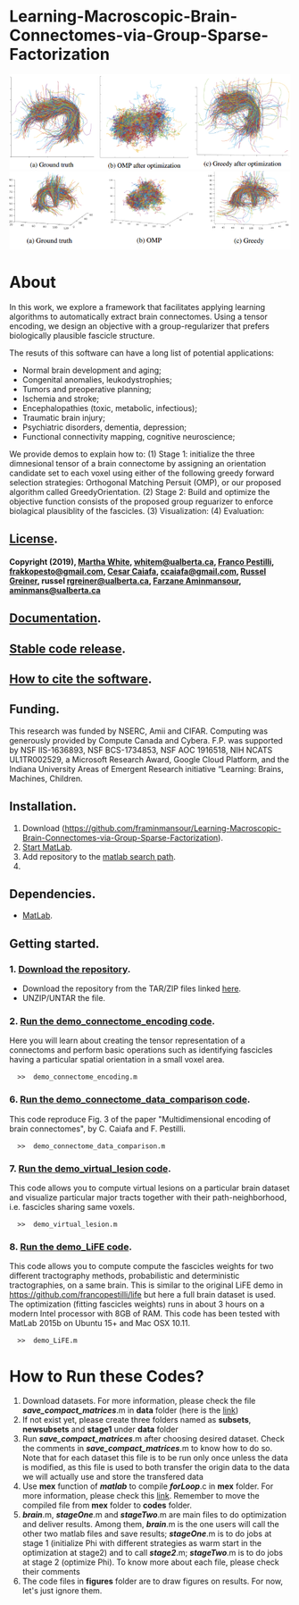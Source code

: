 # Learning-Macroscopic-Brain-Connectomes-via-Group-Sparse-Factorization

![alt tag](https://github.com/framinmansour/Learning-Macroscopic-Brain-Connectomes-via-Group-Sparse-Factorization/blob/master/pictures/Selection_355.png)
![alt tag](https://github.com/framinmansour/Learning-Macroscopic-Brain-Connectomes-via-Group-Sparse-Factorization/blob/master/pictures/Selection_356.png)

# About
In this work, we explore a framework that facilitates applying learning algorithms to automatically extract brain connectomes. Using a tensor encoding, we design an objective with a group-regularizer that prefers biologically plausible fascicle structure. 

The resuts of this software can have a long list of potential applications:
* Normal brain development and aging;
* Congenital anomalies, leukodystrophies;
* Tumors and preoperative planning;
* Ischemia and stroke;
* Encephalopathies (toxic, metabolic, infectious);
* Traumatic brain injury;
* Psychiatric disorders, dementia, depression;
* Functional connectivity mapping, cognitive neuroscience;

We provide demos to explain how to:
 (1) Stage 1: initialize the three dimnesional tensor of a brain connectome by assigning an orientation candidate set to each voxel using either of the following greedy forward selection strategies: Orthogonal Matching Persuit (OMP), or our proposed algorithm called GreedyOrientation.
 (2) Stage 2: Build and optimize the objective function consists of the proposed group reguarizer to enforce biolagical plausiblity of the fascicles.
 (3) Visualization: 
 (4) Evaluation: 
 

## [License](TBA).
#### Copyright (2019), [Martha White](https://webdocs.cs.ualberta.ca/~whitem/), whitem@ualberta.ca, [Franco Pestilli](http://francopestilli.com/), frakkopesto@gmail.com, [Cesar Caiafa](http://web.fi.uba.ar/~ccaiafa), ccaiafa@gmail.com, [Russel Greiner](https://rgreiner6.wixsite.com/greiner), russel rgreiner@ualberta.ca, [Farzane Aminmansour](https://www.linkedin.com/in/faminmansour/), aminmans@ualberta.ca
 
## [Documentation](TBA).

## [Stable code release](TBA).

## [How to cite the software](TBA).

## Funding.
This research was funded by NSERC, Amii and CIFAR. Computing was generously provided by Compute Canada and Cybera. 
F.P. was supported by NSF IIS-1636893, NSF BCS-1734853, NSF AOC 1916518, NIH NCATS UL1TR002529, a Microsoft Research Award, Google Cloud Platform, and the Indiana University Areas of Emergent Research initiative “Learning: Brains, Machines, Children.

## Installation.
1. Download (https://github.com/framinmansour/Learning-Macroscopic-Brain-Connectomes-via-Group-Sparse-Factorization).
2. [Start MatLab](http://www.mathworks.com/help/matlab/startup-and-shutdown.html).
3. Add repository to the [matlab search path](http://www.mathworks.com/help/matlab/ref/addpath.html).
4. 

## Dependencies.
* [MatLab](http://www.mathworks.com/products/matlab/).

## Getting started.

### 1. [Download the repository](https://github.com/brain-life/encode).
* Download the repository from the TAR/ZIP files linked [here](https://github.com/framinmansour/Learning-Macroscopic-Brain-Connectomes-via-Group-Sparse-Factorization/archive/master.zip).
* UNZIP/UNTAR the file. 

### 2. [Run the demo_connectome_encoding code](/scripts/demos/demo_connectome_encoding.m).
Here you will learn about creating the tensor representation of a connectoms and perform basic operations such as identifying fascicles having a particular spatial orientation in a small voxel area. 
```
  >>  demo_connectome_encoding.m
```
### 6. [Run the demo_connectome_data_comparison code](/scripts/demos/demo_connectome_data_comparison.m).
This code reproduce Fig. 3 of the paper "Multidimensional encoding of brain connectomes", by C. Caiafa and F. Pestilli. 
```
  >>  demo_connectome_data_comparison.m
```
### 7. [Run the demo_virtual_lesion code](/scripts/demos/demo_virtual_lesion.m).
This code allows you to compute virtual lesions on a particular brain dataset and visualize particular major tracts together with their path-neighborhood, i.e. fascicles sharing same voxels. 
```
  >>  demo_virtual_lesion.m
```
### 8. [Run the demo_LiFE code](/scripts/demos/demo_LiFE.m).
This code allows you to compute compute the fascicles weights for two different tractography methods, probabilistic and deterministic tractographies, on a same brain. This is similar to the original LiFE demo in  https://github.com/francopestilli/life but here a full brain dataset is used. The optimization (fitting fascicles weights) runs in about 3 hours on a modern Intel processor with 8GB of RAM. This code has been tested with MatLab 2015b on Ubuntu 15+ and Mac OSX 10.11.
```
  >>  demo_LiFE.m
```


# How to Run these Codes?
1. Download datasets. For more information, please check the file __*save_compact_matrices*__.m in **data** folder (here is the [link](./data/save_compact_matrices.m "save_compact_matrices"))
2. If not exist yet, please create three folders named as **subsets**, **newsubsets** and **stage1** under **data** folder
3. Run  __*save_compact_matrices*__.m after choosing desired dataset. Check the comments in __*save_compact_matrices*__.m to know how to do so. Note that for each dataset this file is to be run only once unless the data is modified, as this file is used to both transfer the origin data to the data we will actually use and store the transfered data 
4. Use **mex** function of __*matlab*__ to compile __*forLoop*__.c in **mex** folder. For more information, please check this [link](https://www.mathworks.com/help/matlab/ref/mex.html). Remember to move the compiled file from **mex** folder to **codes** folder. 
5. __*brain*__.m,  __*stageOne*__.m and __*stageTwo*__.m are main files to do optimization and deliver results. Among them, __*brain*__.m is the one users will call the other two matlab files and save results; __*stageOne*__.m is to do jobs at stage 1 (initialize Phi with different strategies as warm start in the optimization at stage2) and to call __*stage2*__.m; __*stageTwo*__.m is to do jobs at stage 2 (optimize Phi). To know more about each file, please check their comments
6. The code files in **figures** folder are to draw figures on results. For now, let's just ignore them. 
